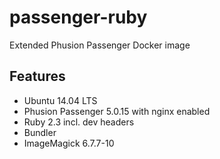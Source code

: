 # passenger-ruby

Extended Phusion Passenger Docker image

## Features

- Ubuntu 14.04 LTS
- Phusion Passenger 5.0.15 with nginx enabled
- Ruby 2.3 incl. dev headers
- Bundler
- ImageMagick 6.7.7-10
